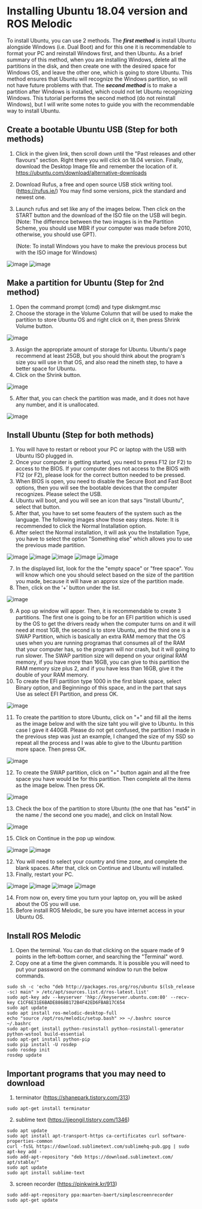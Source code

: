 # Installing Ubuntu 18.04 version and ROS Melodic

To install Ubuntu, you can use 2 methods. The ***first method*** is install Ubuntu alongside Windows (i.e. Dual Boot) and for this one it is recommendable to format your PC and reinstall Windows first, and then Ubuntu. As a brief summary of this method, when you are installing Windows, delete all the partitions in the disk, and then create one with the desired space for Windows OS, and leave the other one, which is going to store Ubuntu. This method ensures that Ubuntu will recognize the Windows partition, so will not have future problems with that. The ***second method*** is to make a partition after Windows is installed, which could not let Ubuntu recognizing Windows. This tutorial performs the second method (do not reinstall Windows), but I will write some notes to guide you with the recommendable way to install Ubuntu. 

## Create a bootable Ubuntu USB (Step for both methods)
  1. Click in the given link, then scroll down until the "Past releases and other flavours" section. Right there you will click on 18.04 version. Finally, download the Desktop Image file and remember the location of it. 
https://ubuntu.com/download/alternative-downloads
  2. Download Rufus, a free and open source USB stick writing tool. (https://rufus.ie/) You may find some versions, pick the standard and newest one. 
  3. Launch rufus and set like any of the images below. Then click on the START button and the download of the ISO file on the USB will begin. (Note: The difference between the two images is in the Partition Scheme, you should use MBR if your computer was made before 2010, otherwise, you should use GPT).

     (Note: To install Windows you have to make the previous process but with the ISO image for Windows)

![image](https://github.com/nabihandres/COOP_tutorials/assets/108648272/89aa84a6-6d8d-451e-aa93-6c72e06750a3)
![image](https://github.com/nabihandres/COOP_tutorials/assets/108648272/7f5820c3-c36b-4e42-9c8f-8913e0cbfa57)

## Make a partition for Ubuntu (Step for 2nd method)

  1. Open the command prompt (cmd) and type diskmgmt.msc
  2. Choose the storage in the Volume Column that will be used to make the partition to store Ubuntu OS and right click on it, then press Shrink Volume button.

![image](https://github.com/nabihandres/COOP_tutorials/assets/108648272/956ce598-ac76-4d38-8d21-098b2da3f045)

  3. Assign the appropriate amount of storage for Ubuntu. Ubuntu's page recommend at least 25GB, but you should think about the program's size you will use in that OS, and also read the nineth step, to have a better space for Ubuntu. 
  4. Click on the Shrink button.

![image](https://github.com/nabihandres/COOP_tutorials/assets/108648272/04456856-4302-4b49-939c-71cc0026ec57)

  5. After that, you can check the partition was made, and it does not have any number, and it is unallocated.

![image](https://github.com/nabihandres/COOP_tutorials/assets/108648272/5a0a0dce-5b34-41fc-b859-cfb4796c5acf)

## Install Ubuntu (Step for both methods)

  1. You will have to restart or reboot your PC or laptop with the USB with Ubuntu ISO plugged in.
  2. Once your computer is getting started, you need to press F12 (or F2) to access to the BIOS. If your computer does not access to the BIOS with F12 (or F2), please look for the correct button needed to be pressed.
  3. When BIOS is open, you need to disable the Secure Boot and Fast Boot options, then you will see the bootable devices that the computer recognizes. Please select the USB.
  4. Ubuntu will boot, and you will see an icon that says "Install Ubuntu", select that button.
  5. After that, you have to set some feauters of the system such as the language. The following images show those easy steps. Note: It is recommended to click the Normal Installation option. 
  6. After select the Normal installation, it will ask you the Installation Type, you have to select the option "Something else" which allows you to use the previous made partition.

 ![image](https://github.com/nabihandres/COOP_tutorials/assets/108648272/7b428f2a-faef-4e39-8fec-9f1bd917e3e7)
 ![image](https://github.com/nabihandres/COOP_tutorials/assets/108648272/39f8488c-4d70-40c2-a2dd-697ab4590663)
 ![image](https://github.com/nabihandres/COOP_tutorials/assets/108648272/60e522ef-39a2-4e80-8a91-0e25857af08c)
 ![image](https://github.com/nabihandres/COOP_tutorials/assets/108648272/4f492d9a-614e-41e5-9d9b-73fe0343f062)
 ![image](https://github.com/nabihandres/COOP_tutorials/assets/108648272/d500b291-e718-4139-9322-49d01a1cd6af)

  7. In the displayed list, look for the the "empty space" or "free space". You will know which one you should select based on the size of the partition you made, because it will have an approx size of the partition made.
  8. Then, click on the ‘+’ button under the list.

![image](https://github.com/nabihandres/COOP_tutorials/assets/108648272/324006e9-0fe5-4d1d-92ec-506a2cd995c7)

  9. A pop up window will apper. Then, it is recommendable to create 3 partitions. The first one is going to be for an EFI partition which is used by the OS to get the drivers ready when the computer turns on and it will need at most 1GB, the second is to store Ubuntu, and the third one is a SWAP Partition, which is basically an extra RAM memory that the OS uses when you are running programas that consumes all of the RAM that your computer has, so the program will nor crash, but it will going to run slower. The SWAP partition size will depend on your original RAM memory, if you have more than 16GB, you can give to this partition the RAM memory size plus 2, and if you have less than 16GB, give it the double of your RAM memory. 
  10. To create the EFI partition type 1000 in the first blank space, select Binary option, and Beginningo of this space, and in the part that says Use as select EFI Partition, and press OK.

![image](https://github.com/0123gabriel/Ubuntu_ROS_Tutorial/assets/108648272/3fb3a19f-2b0c-4c09-871e-b0a038304564)

  11. To create the partition to store Ubuntu, click on "+" and fill all the items as the image below and with the size taht you will give to Ubuntu. In this case I gave it 440GB. Please do not get confused, the partition I made in the previous step was just an example, I changed the size of my SSD so repeat all the process and I was able to give to the Ubuntu partition more space. Then press OK.

![image](https://github.com/0123gabriel/Ubuntu_ROS_Tutorial/assets/108648272/d6a676a6-ff19-4639-890b-651f365a64df)

  12. To create the SWAP partition, click on "+" button again and all the free space you have would be for this partition. Then complete all the items as the image below. Then press OK.

![image](https://github.com/0123gabriel/Ubuntu_ROS_Tutorial/assets/108648272/2a828f75-bb82-4854-9260-e15cf5514b85)

  13. Check the box of the partition to store Ubuntu (the one that has "ext4" in the name / the second one you made), and click on Install Now.

![image](https://github.com/0123gabriel/Ubuntu_ROS_Tutorial/assets/108648272/25b7d62d-b4c4-4261-81e9-ca9db9a8d9d0)

  15. Click on Continue in the pop up window. 

![image](https://github.com/nabihandres/COOP_tutorials/assets/108648272/15d7052f-0290-4cc3-9fe6-b40c3906c357)
![image](https://github.com/nabihandres/COOP_tutorials/assets/108648272/44e64665-8e57-4628-9c6e-13e56b46daa2)

  12. You will need to select your country and time zone, and complete the blank spaces. After that, click on Continue and Ubuntu will installed.
  13. Finally, restart your PC.

![image](https://github.com/nabihandres/COOP_tutorials/assets/108648272/c73d0504-c1fd-4479-95b1-e7c1b463dc31)
![image](https://github.com/nabihandres/COOP_tutorials/assets/108648272/e1a7020b-c3f4-4faa-8d28-a985665d1a51)
![image](https://github.com/nabihandres/COOP_tutorials/assets/108648272/85f9c9d7-a6ff-4b8d-9dfb-e14e7fd383d2)
![image](https://github.com/nabihandres/COOP_tutorials/assets/108648272/8ed751a0-ef61-40cb-8d5a-b27586ae1b77)

  14. From now on, every time you turn your laptop on, you will be asked about the OS you will use.
  15. Before install ROS Melodic, be sure you have internet access in your Ubuntu OS.

## Install ROS Melodic

  1. Open the terminal. You can do that clicking on the square made of 9 points in the left-bottom corner, and searching the "Terminal" word.
  2. Copy one at a time the given commands. It is possible you will need to put your password on the command window to run the below commands. 

    sudo sh -c 'echo "deb http://packages.ros.org/ros/ubuntu $(lsb_release -sc) main" > /etc/apt/sources.list.d/ros-latest.list'
    sudo apt-key adv --keyserver 'hkp://keyserver.ubuntu.com:80' --recv-key C1CF6E31E6BADE8868B172B4F42ED6FBAB17C654
    sudo apt update
    sudo apt install ros-melodic-desktop-full
    echo "source /opt/ros/melodic/setup.bash" >> ~/.bashrc source ~/.bashrc
    sudo apt-get install python-rosinstall python-rosinstall-generator python-wstool build-essential
    sudo apt-get install python-pip
    sudo pip install -U rosdep
    sudo rosdep init
    rosdep update

## Important programs that you may need to download

  1. terminator (https://shanepark.tistory.com/313)

    sudo apt-get install terminator
    
  2. sublime text (https://jjeongil.tistory.com/1346)

    sudo apt update
    sudo apt install apt-transport-https ca-certificates curl software-properties-common
    curl -fsSL https://download.sublimetext.com/sublimehq-pub.gpg | sudo apt-key add -
    sudo add-apt-repository "deb https://download.sublimetext.com/ apt/stable/"
    sudo apt update
    sudo apt install sublime-text
    
  3. screen recorder (https://pinkwink.kr/913)

    sudo add-apt-repository ppa:maarten-baert/simplescreenrecorder
    sudo apt-get update

